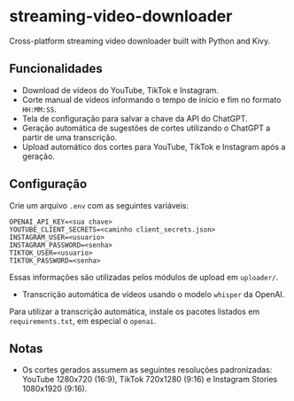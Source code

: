 # streaming-video-downloader
Cross-platform streaming video downloader built with Python and Kivy.

## Funcionalidades

- Download de vídeos do YouTube, TikTok e Instagram.
- Corte manual de vídeos informando o tempo de início e fim no formato `HH:MM:SS`.
- Tela de configuração para salvar a chave da API do ChatGPT.
- Geração automática de sugestões de cortes utilizando o ChatGPT a partir de uma transcrição.
- Upload automático dos cortes para YouTube, TikTok e Instagram após a geração.

## Configuração

Crie um arquivo `.env` com as seguintes variáveis:

```
OPENAI_API_KEY=<sua chave>
YOUTUBE_CLIENT_SECRETS=<caminho client_secrets.json>
INSTAGRAM_USER=<usuario>
INSTAGRAM_PASSWORD=<senha>
TIKTOK_USER=<usuario>
TIKTOK_PASSWORD=<senha>
```

Essas informações são utilizadas pelos módulos de upload em `uploader/`.
- Transcrição automática de vídeos usando o modelo `whisper` da OpenAI.

Para utilizar a transcrição automática, instale os pacotes listados em `requirements.txt`, em especial o `openai`.

## Notas

- Os cortes gerados assumem as seguintes resoluções padronizadas: YouTube 1280x720 (16:9), TikTok 720x1280 (9:16) e Instagram Stories 1080x1920 (9:16).
